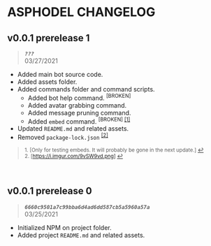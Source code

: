 # <strong>ASPHODEL CHANGELOG</strong>

## v0.0.1 prerelease 1 
> <strong><i>`???`</i></strong><br/>
> 03/27/2021 

- Added main bot source code.
- Added assets folder.
- Added commands folder and command scripts.
    - Added bot help command. <sup>[BROKEN]</sup>
    - Added avatar grabbing command.
    - Added message pruning command.
    - Added `embed` command. <sup>[BROKEN] <a href="#fn1" id="ref1">[1]</a></sup>
- Updated `README.md` and related assets.
- Removed `package-lock.json` <sup><a href="#fn2" id="ref2">[2]</a></sup>

> <sup id="fn1">1. [Only for testing embeds. It will probably be gone in the next update.] <a href="#ref1" title="Jump back to footnote 1 in the text.">↩</a></sup><br/>
> <sup id="fn2">2. [https://i.imgur.com/9vSW9vd.png] <a href="#ref2" title="Jump back to footnote 1 in the text.">↩</a></sup><br/>

<br/>

## v0.0.1 prerelease 0 
> <strong><i>`6660c9501a7c99bba6d4ad6dd587cb5a5960a57a`</i></strong><br/>
> 03/25/2021 

- Initialized NPM on project folder.
- Added project `README.md` and related assets.